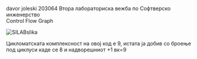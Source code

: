 davor joleski 203064
Втора лабораториска вежба по Софтверско инженерство</br> 
Control Flow Graph


![SILABslika](https://user-images.githubusercontent.com/82174803/171939621-37f93d5d-ae7d-4a64-8a5a-b5a889b3ff87.png)

 Цикломатската комплексност на овој код е 9, истата ја добив со броење под циклуси  каде се 8 и надворешниот +1 вк=9 
